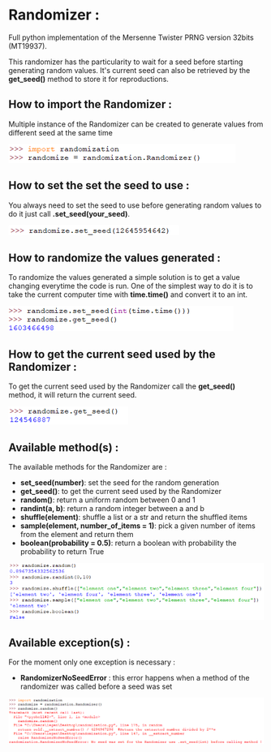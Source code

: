 # Randomizer :
Full python implementation of the Mersenne Twister PRNG version 32bits (MT19937).

This randomizer has the particularity to wait for a seed before starting generating random values.
It's current seed can also be retrieved by the __get_seed()__ method to store it for reproductions.

## How to import the Randomizer :

Multiple instance of the Randomizer can be created to generate values from different seed at the same time

![How to import the randomizer image](./pictures/how-to-import-it.png?raw=true "Importation of the Randomizer")

## How to set the set the seed to use :

You always need to set the seed to use before generating random values to do it just call __.set_seed(your_seed)__.

![How to set the seed to use image](./pictures/set_seed.png?raw=true "Set the seed to use")

## How to randomize the values generated :

To randomize the values generated a simple solution is to get a value changing everytime the code is run.
One of the simplest way to do it is to take the current computer time with __time.time()__ and convert it to an int.

![How to randomize the values image](./pictures/how-to-randomize-the-values.png?raw=true "Get the current time")

## How to get the current seed used by the Randomizer :

To get the current seed used by the Randomizer call the __get_seed()__ method, it will return the current seed.

![How to get the current seed used image](./pictures/get_seed.png?raw=true "Get the current seed")

## Available method(s) :

The available methods for the Randomizer are :
   - __set_seed(number)__: set the seed for the random generation
   - __get_seed()__: to get the current seed used by the Randomizer
   - __random()__: return a uniform random between 0 and 1
   - __randint(a, b)__: return a random integer between a and b
   - __shuffle(element)__: shuffle a list or a str and return the shuffled items
   - __sample(element, number_of_items = 1)__: pick a given number of items from the element and return them
   - __boolean(probability = 0.5)__: return a boolean with probability the probability to return True

![Available method(s) image](./pictures/methods.png?raw=true "Methods available")

## Available exception(s) :

For the moment only one exception is necessary :
  - __RandomizerNoSeedError__ : this error happens when a method of the randomizer was called before a seed was set
  
![Available exception(s) image](./pictures/exceptions.png?raw=true "Exceptions available")
